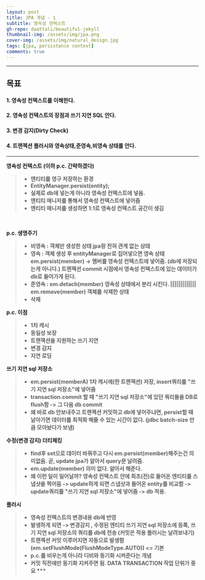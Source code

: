 ```yaml
---
layout: post
title: JPA 개념 - 1
subtitle: 영속성 컨텍스트
gh-repo: daattali/beautiful-jekyll
thumbnail-img: /assets/img/jpa.png
cover-img: /assets/img/natural_design.jpg
tags: [jpa, persistance context]
comments: true
---
```

___
## 목표

#### 1. 영속성 컨텍스트를 이해한다.
#### 2. 영속성 컨텍스트의 장점과 쓰기 지연 SQL 안다.
#### 3. 변경 감지(Dirty Check)
#### 4. 트랜젝션 플러시와 영속상태,준영속,비영속 상태를 안다.
___

__<strong>영속성 컨텍스트 (이하 p.c. 간략하겠다)__

> - 엔티티를 영구 저장하는 환경 
> - EntityManager.persist(entity);
> - 실제로 db에 넣는게 아니라 영속성 컨텍스트에 넣음.
> - 엔티티 매니저를 통해서 영속성 컨텍스트에 넣어줌
> - 엔티티 매니저를 생성하면 1:1로 영속성 컨텍스트 공간이 생김

<br/>

__<strong>p.c. 생명주기__

>	- 비영속 : 객체만 생성한 상태 jpa랑 전혀 관계 없는 상태
>	- 영속 : 객체 생성 후 entityManager로 집어넣으면 영속 상태 em.persist(member)  -> 멤버를 영속성 컨텍스트에 넣어줌. (db에 저장되는게 아니다.) 트렌젝션 commit 시점에서 영속성 컨텍스트에 있는 데이터가 db로 들어가게 된다.
>	- 준영속 : em.detach(member) 영속성 상태에서 분리 시킨다.  	|||||||||||||	em.remove(member) 객체를 삭제한 상태
>	- 삭제 	

p.c. 이점

> - 1차 캐시
> - 동일성 보장
> - 트랜잭션을 지원하는 쓰기 지연
> - 변경 감지
> - 지연 로딩

__<strong>쓰기 지연 sql 저장소__
	
> - em.persist(memberA) 1차 캐시에(한 트랜잭션) 저장, insert쿼리를 "쓰기 지연 sql 저장소"에 넣어줌
> - transaction.commit 할 때 "쓰기 지연 sql 저장소"에 있던 쿼리들을 DB로 flush함 -> 그 다음 db commit
> - 왜 바로 db 안보내주고 트랜젝션 커밋하고 db에 넣어주냐면, persist할 때 날아가면 데이터를 최적화 해줄 수 있는 시간이 없다. (jdbc batch-size 만큼 모아놨다가 보냄)

__<strong>수정(변경 감지) 더티체킹__

> - find후 set으로 데이터 바꿔주고 다시 em.persist(member)해주는건 의미없음. 곧, update jpa가 알아서 query문 날려줌.
> - em.update(member) 의미 없다. 알아서 해준다.
> - 왜 이런 일이 일어날까? 영속성 컨텍스트 안에 최초(전)로 들어온 엔티티를 스냅샷을 찍어둠 -> update하게 되면 스냅샷과 들어온 entity를 비교함 -> update쿼리를 "쓰기 지연 sql 저장소"에 넣어줌 -> db 적용.

__<strong>플러시__

> - 영속성 컨텍스트의 변경내용 db에 반영
> - 발생하게 되면 -> 변경감지 , 수정된 엔티티 쓰기 지연 sql 저장소에 등록, 쓰기 지연 sql 저장소의 쿼리를 db에 전송 (커밋은 적용 플러시는 날려보내기)
> - 트랜젝션 커밋 이루어지면 자동으로 발생함(em.setFlushMode(FlushModeType.AUTO)) <= 기본
> - p.c.를 비우는게 아니라 디비와 동기화 시켜준다는 개념
> - 커밋 직전에만 동기화 지켜주면 됨. DATA TRANSACTION 작업 단위가 중요 ***